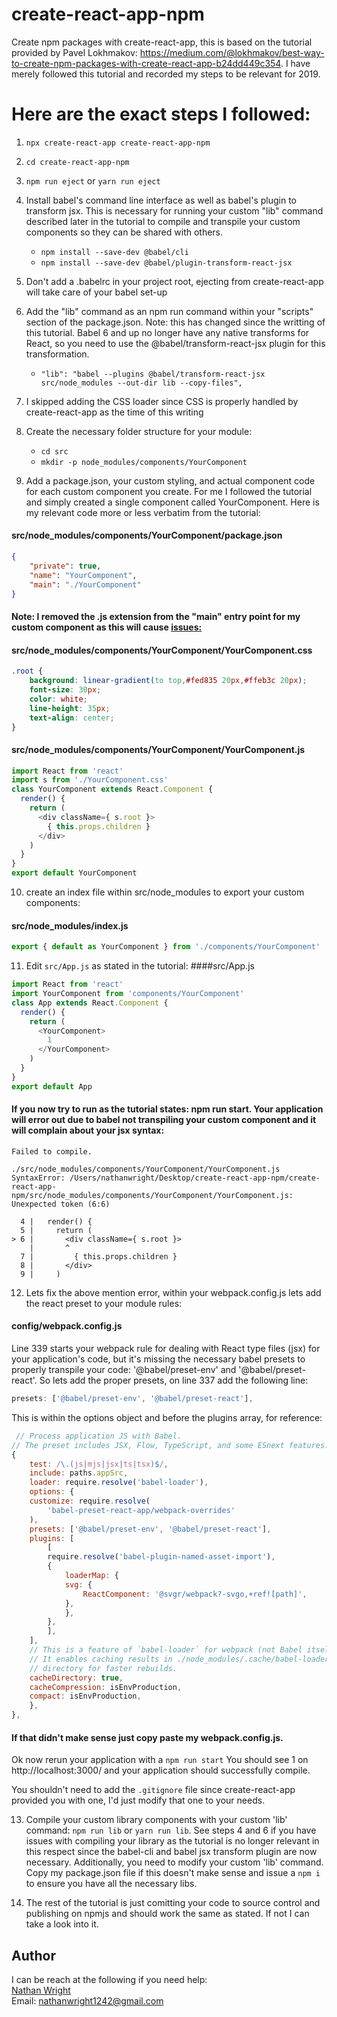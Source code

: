 # create-react-app-npm

Create npm packages with create-react-app, this is based on the tutorial provided by Pavel Lokhmakov: https://medium.com/@lokhmakov/best-way-to-create-npm-packages-with-create-react-app-b24dd449c354. I have merely followed this tutorial and recorded my steps to be relevant for 2019.

# Here are the exact steps I followed:

1. ```npx create-react-app create-react-app-npm```
2. ```cd create-react-app-npm```
3. ```npm run eject``` or ```yarn run eject```
4. Install babel's command line interface as well as babel's plugin to transform jsx. This is necessary for running your custom "lib" command described
later in the tutorial to compile and transpile your custom components so they can be shared with others.
    - ```npm install --save-dev @babel/cli```
    - ```npm install --save-dev @babel/plugin-transform-react-jsx```

5. Don't add a .babelrc in your project root, ejecting from create-react-app will take care of your babel set-up
6. Add the "lib" command as an npm run command within your "scripts" section of the package.json. Note: this has changed since the writting of this tutorial. Babel 6 and up no longer have any native transforms for React, so you need to use the @babel/transform-react-jsx plugin for this transformation.
    - ```"lib": "babel --plugins @babel/transform-react-jsx src/node_modules --out-dir lib --copy-files",```
7. I skipped adding the CSS loader since CSS is properly handled by create-react-app as the time of this writing
8. Create the necessary folder structure for your module:
    - ```cd src```
    - ```mkdir -p node_modules/components/YourComponent```
9. Add a package.json, your custom styling, and actual component code for each custom component you create. For me I followed the tutorial and 
simply created a single component called YourComponent. Here is my relevant code more or less verbatim from the tutorial:

#### src/node_modules/components/YourComponent/package.json

```json
{
    "private": true,
    "name": "YourComponent",
    "main": "./YourComponent"
}
```
#### Note: I removed the .js extension from the "main" entry point for my custom component as this will cause [issues:](https://stackoverflow.com/questions/41292559/could-not-find-a-declaration-file-for-module-module-name-path-to-module-nam)

#### src/node_modules/components/YourComponent/YourComponent.css
```css
.root {
    background: linear-gradient(to top,#fed835 20px,#ffeb3c 20px);
    font-size: 30px;
    color: white;
    line-height: 35px;
    text-align: center;
}
```

#### src/node_modules/components/YourComponent/YourComponent.js
```javascript
import React from 'react'
import s from './YourComponent.css'
class YourComponent extends React.Component {
  render() {
    return (
      <div className={ s.root }>
        { this.props.children }
      </div>
    )
  }
}
export default YourComponent
```

10. create an index file within src/node_modules to export your custom components:
#### src/node_modules/index.js
```javascript
export { default as YourComponent } from './components/YourComponent'
```

11. Edit ```src/App.js``` as stated in the tutorial:
####src/App.js
```javascript
import React from 'react'
import YourComponent from 'components/YourComponent'
class App extends React.Component {
  render() {
    return (
      <YourComponent>
        1
      </YourComponent>
    )
  }
}
export default App
```

#### If you now try to run as the tutorial states: npm run start. Your application will error out due to babel not transpiling your custom component and it will complain about your jsx syntax:

```
Failed to compile.

./src/node_modules/components/YourComponent/YourComponent.js
SyntaxError: /Users/nathanwright/Desktop/create-react-app-npm/create-react-app-npm/src/node_modules/components/YourComponent/YourComponent.js: Unexpected token (6:6)

  4 |   render() {
  5 |     return (
> 6 |       <div className={ s.root }>
    |       ^
  7 |         { this.props.children }
  8 |       </div>
  9 |     )
```

12. Lets fix the above mention error, within your webpack.config.js lets add the react preset to your module rules:

#### config/webpack.config.js

Line 339 starts your webpack rule for dealing with React type files (jsx) for your application's code, but it's missing the necessary babel presets
to properly transpile your code: '@babel/preset-env' and '@babel/preset-react'. So lets add the proper presets, on line 337 add the following line:

```javascript
presets: ['@babel/preset-env', '@babel/preset-react'],
```

This is within the options object and before the plugins array, for reference: 
```javascript
 // Process application JS with Babel.
// The preset includes JSX, Flow, TypeScript, and some ESnext features.
{
    test: /\.(js|mjs|jsx|ts|tsx)$/,
    include: paths.appSrc,
    loader: require.resolve('babel-loader'),
    options: {
    customize: require.resolve(
        'babel-preset-react-app/webpack-overrides'
    ),
    presets: ['@babel/preset-env', '@babel/preset-react'],
    plugins: [
        [
        require.resolve('babel-plugin-named-asset-import'),
        {
            loaderMap: {
            svg: {
                ReactComponent: '@svgr/webpack?-svgo,+ref![path]',
            },
            },
        },
        ],
    ],
    // This is a feature of `babel-loader` for webpack (not Babel itself).
    // It enables caching results in ./node_modules/.cache/babel-loader/
    // directory for faster rebuilds.
    cacheDirectory: true,
    cacheCompression: isEnvProduction,
    compact: isEnvProduction,
    },
},
```

#### If that didn't make sense just copy paste my webpack.config.js.

Ok now rerun your application with a ```npm run start``` You should see 1 on http://localhost:3000/ and your application should successfully compile.

You shouldn't need to add  the ```.gitignore``` file since create-react-app provided you with one, I'd just modify that one to your needs.

13. Compile your custom library components with your custom 'lib' command: ```npm run lib``` or ```yarn run lib```. See steps 4 and 6 if you
have issues with compiling your library as the tutorial is no longer relevant in this respect since the babel-cli and babel jsx transform plugin are 
now necessary. Additionally, you need to modify your custom 'lib' command. Copy my package.json file if this doesn't make sense and issue a ```npm i```
to ensure you have all the necessary libs.

14. The rest of the tutorial is just comitting your code to source control and publishing on npmjs and should work the same as stated. If not I can take a
look into it.


Author
------
I can be reach at the following if you need help:<br/>
[Nathan Wright](https://github.com/nathanwright1242/create-react-app-npm)
<br/>
Email: nathanwright1242@gmail.com
